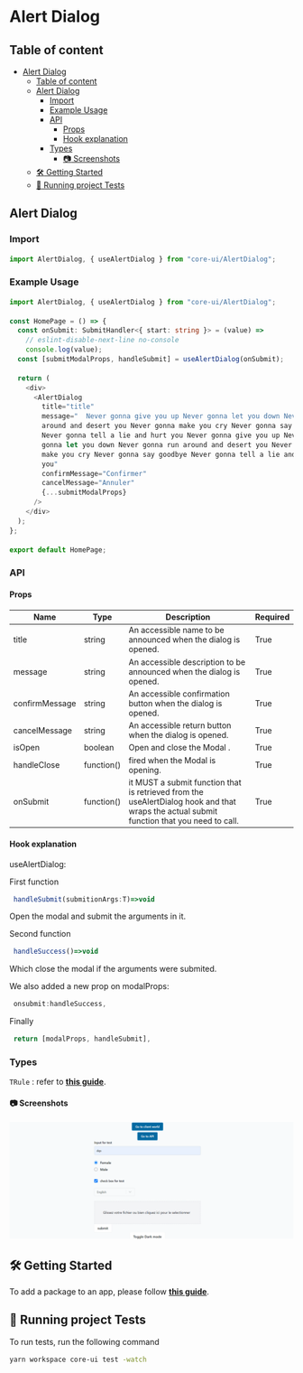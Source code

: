 <!-- Alert Dialog -->

# Alert Dialog

<!-- Table of content -->

## Table of content

- [Alert Dialog](#alert-dialog)
  - [Table of content](#table-of-content)
  - [Alert Dialog](#alert-dialog-1)
    - [Import](#import)
    - [Example Usage](#example-usage)
    - [API](#api)
      - [Props](#props)
      - [Hook explanation](#hook-explanation)
    - [Types](#types)
      - [:camera: Screenshots](#camera-screenshots)
  - [:hammer_and_wrench: Getting Started](#hammer_and_wrench-getting-started)
  - [:microscope: Running project Tests](#microscope-running-project-tests)

<!-- AlertDialog -->

## Alert Dialog

<!-- AlertDialog-Import -->

### Import

```typescript
import AlertDialog, { useAlertDialog } from "core-ui/AlertDialog";
```

<!-- AlertDialog-Usage -->

### Example Usage

```typescript
import AlertDialog, { useAlertDialog } from "core-ui/AlertDialog";

const HomePage = () => {
  const onSubmit: SubmitHandler<{ start: string }> = (value) =>
    // eslint-disable-next-line no-console
    console.log(value);
  const [submitModalProps, handleSubmit] = useAlertDialog(onSubmit);

  return (
    <div>
      <AlertDialog
        title="title"
        message="  Never gonna give you up Never gonna let you down Never gonna run
        around and desert you Never gonna make you cry Never gonna say goodbye
        Never gonna tell a lie and hurt you Never gonna give you up Never
        gonna let you down Never gonna run around and desert you Never gonna
        make you cry Never gonna say goodbye Never gonna tell a lie and hurt
        you"
        confirmMessage="Confirmer"
        cancelMessage="Annuler"
        {...submitModalProps}
      />
    </div>
  );
};

export default HomePage;
```

<!-- AlertDialog-API -->

### API

<!-- AlertDialog-Props -->

#### Props

| Name           | Type       | Description                                                                                                                               | Required |
| -------------- | ---------- | ----------------------------------------------------------------------------------------------------------------------------------------- | -------- |
| title          | string     | An accessible name to be announced when the dialog is opened.                                                                             | True     |
| message        | string     | An accessible description to be announced when the dialog is opened.                                                                      | True     |
| confirmMessage | string     | An accessible confirmation button when the dialog is opened.                                                                              | True     |
| cancelMessage  | string     | An accessible return button when the dialog is opened.                                                                                    | True     |
| isOpen         | boolean    | Open and close the Modal .                                                                                                                | True     |
| handleClose    | function() | fired when the Modal is opening.                                                                                                          | True     |
| onSubmit       | function() | it MUST a submit function that is retrieved from the useAlertDialog hook and that wraps the actual submit function that you need to call. | True     |

#### Hook explanation

useAlertDialog:

First function

```typescript
 handleSubmit(submitionArgs:T)=>void
```

Open the modal and submit the arguments in it.

Second function

```typescript
 handleSuccess()=>void
```

Which close the modal if the arguments were submited.

We also added a new prop on modalProps:

```typescript
 onsubmit:handleSuccess,
```

Finally

```typescript
 return [modalProps, handleSubmit],
```

<!--  AlertDialogProps-Types -->

### Types

`TRule` : refer to <a href='../../../node/field-validator/README.md'>**this guide**</a>.

<!-- AlertDialog-Screenshots -->

#### :camera: Screenshots

<div  align="center">

<img src="../../../../readme-assets/AlertDialog.gif" alt="screenshot" />

</div>

<!--  Getting Started -->

## :hammer_and_wrench: Getting Started

To add a package to an app, please follow <a href='../../../readme-assets/add-package.md'>**this guide**</a>.

<!--  Running project Tests -->

## :microscope: Running project Tests

To run tests, run the following command

```bash
yarn workspace core-ui test -watch
```
